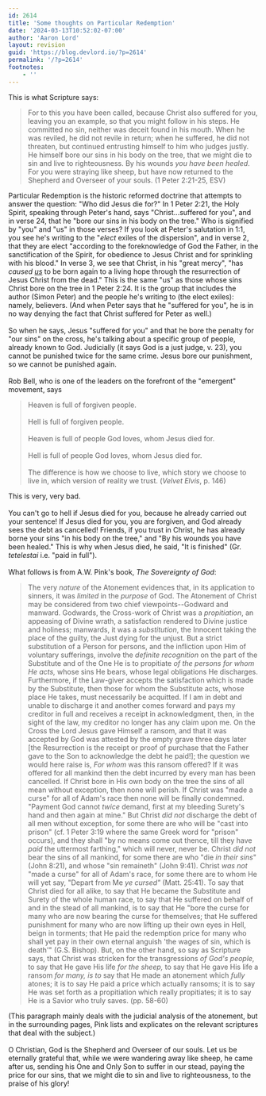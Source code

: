 ```yaml
---
id: 2614
title: 'Some thoughts on Particular Redemption'
date: '2024-03-13T10:52:02-07:00'
author: 'Aaron Lord'
layout: revision
guid: 'https://blog.devlord.io/?p=2614'
permalink: '/?p=2614'
footnotes:
    - ''
---
```


This is what Scripture says:<br /><blockquote>For to this you have been called, because Christ also suffered for you, leaving you an example, so that you might follow in his steps.  He committed no sin, neither was deceit found in his mouth.  When he was reviled, he did not revile in return; when he suffered, he did not threaten, but continued entrusting himself to him who judges justly.  He himself bore our sins in his body on the tree, that we might die to sin and live to righteousness.  By his wounds <i>you have been healed</i>.  For you were straying like sheep, but have now returned to the Shepherd and Overseer of your souls.  (1 Peter 2:21-25, ESV)</blockquote>Particular Redemption is the historic reformed doctrine that attempts to answer the question: "Who did Jesus die for?"  In 1 Peter 2:21, the Holy Spirit, speaking through Peter's hand, says "Christ...suffered for you", and in verse 24, that he "bore our sins in his body on the tree."  Who is signified by "you" and "us" in those verses?  If you look at Peter's salutation in 1:1, you see he's writing to the "<i>elect</i> exiles of the dispersion", and in verse 2, that they are elect "according to the foreknowledge of God the Father, in the sanctification of the Spirit, for obedience to Jesus Christ and for sprinkling with his blood."  In verse 3, we see that Christ, in his "great mercy", "has <i>caused <u>us</u></i> to be born again to a living hope through the resurrection of Jesus Christ from the dead."  This is the same "us" as those whose sins Christ bore on the tree in 1 Peter 2:24.  It is the group that includes the author (Simon Peter) and the people he's writing to (the elect exiles): namely, believers.  (And when Peter says that he "suffered for you", he is in no way denying the fact that Christ suffered for Peter as well.)<br /><br />So when he says, Jesus "suffered for you" and that he bore the penalty for "our sins" on the cross,  he's talking about a specific group of people, already known to God.  Judicially (it says God is a just judge, v. 23), you cannot be punished twice for the same crime.  Jesus bore our punishment, so we cannot be punished again.<br /><br />Rob Bell, who is one of the leaders on the forefront of the "emergent" movement, says<br /><blockquote>Heaven is full of forgiven people.<br /><br />Hell is full of forgiven people.<br /><br />Heaven is full of people God loves, whom Jesus died for.<br /><br />Hell is full of people God loves, whom Jesus died for.<br /><br />The difference is how we choose to live, which story we choose to live in, which version of reality we trust.  (<i>Velvet Elvis</i>, p. 146)</blockquote>This is very, very bad.<br /><br />You can't go to hell if Jesus died for you, because he already carried out your sentence!  If Jesus died for you, you are forgiven, and God already sees the debt as cancelled!  Friends, if you trust in Christ, he has already borne your sins "in his body on the tree," and "By his wounds you have been healed."  This is why when Jesus died, he said, "It is finished" (Gr. <i>tetelestai</i> i.e. "paid in full").<br /><br />What follows is from A.W. Pink's book, <i>The Sovereignty of God</i>:<br /><blockquote>The very <i>nature</i> of the Atonement evidences that, in its application to sinners, it was <i>limited</i> in the <i>purpose</i> of God.  The Atonement of Christ may be considered from two chief viewpoints--Godward and manward.  Godwards, the Cross-work of Christ was a <i>propitiation</i>, an appeasing of Divine wrath, a satisfaction rendered to Divine justice and holiness; manwards, it was a <i>substitution</i>, the Innocent taking the place of the guilty, the Just dying for the unjust.  But a strict substitution of a Person for persons, and the infliction upon Him of voluntary sufferings, involve the <i>definite recognition</i> on the part of the Substitute and of the One He is to propitiate <i>of the persons for whom He acts,</i> whose sins He bears, whose legal obligations He discharges.  Furthermore, if the Law-giver accepts the satisfaction which is made by the Substitute, then those for whom the Substitute acts, whose place He takes, must necessarily be acquitted.  If I am in debt and unable to discharge it and another comes forward and pays my creditor in full and receives a receipt in acknowledgment, then, in the sight of the law, my creditor no longer has any claim upon me.  On the Cross the Lord Jesus gave Himself a ransom, and that it was accepted by God was attested by the empty grave three days later [the Resurrection is the receipt or proof of purchase that the Father gave to the Son to acknowledge the debt he paid!]; the question we would here raise is, <i>For whom</i> was this ransom offered?  If it was offered for all mankind then the debt incurred by every man has been cancelled.  If Christ bore in His own body on the tree the sins of all mean without exception, then none will perish.  If Christ was "made a curse" for all of Adam's race then none will be finally condemned.  "Payment God cannot <i>twice</i> demand, first at my bleeding Surety's hand and then again at mine."  But Christ <i>did not</i> discharge the debt of all men without exception, for some there are who will be "cast into prison" (cf. 1 Peter 3:19 where the same Greek word for "prison" occurs), and they shall "by no means come out thence, till they have <i>paid</i> the uttermost farthing," which will never, never be.  Christ <i>did not</i> bear the sins of all mankind, for some there are who "die <i>in their sins</i>" (John 8:21), and whose "sin remaineth" (John 9:41).  Christ <i>was not</i> "made a curse" for all of Adam's race, for some there are to whom He will yet say, "Depart from Me <i>ye cursed"</i> (Matt. 25:41).  To say that Christ died for all alike, to say that He became the Substitute and Surety of the whole human race, to say that He suffered on behalf of and in the stead of all mankind, is to say that He "bore the curse for many who are now bearing the curse for themselves; that He suffered punishment for many who are now lifting up their own eyes in Hell, beign in torments; that He paid the redemption price for many who shall yet pay in their own eternal anguish 'the wages of sin, which is death'" (G.S. Bishop).  But, on the other hand, so say as Scripture says, that Christ was stricken for the transgressions <i>of God's people,</i> to say that He gave His life <i>for the sheep,</i> to say that He gave His life a ransom <i>for many, is to</i> say that He made an atonement which <i>fully</i> atones; it is to say He paid a price which actually ransoms; it is to say He was set forth as a propitiation which really propitiates; it is to say He is a Savior who truly saves. (pp. 58-60)</blockquote>(This paragraph mainly deals with the judicial analysis of the atonement, but in the surrounding pages, Pink lists and explicates on the relevant scriptures that deal with the subject.)<br /><br />O Christian, God is the Shepherd and Overseer of our souls.  Let us be eternally grateful that, while we were wandering away like sheep, he came after us, sending his One and Only Son to suffer in our stead, paying the price for our sins, that we might die to sin and live to righteousness, to the praise of his glory!